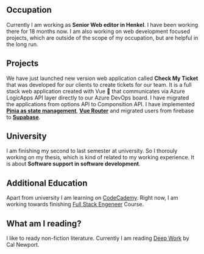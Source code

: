 ## Occupation

Currently I am working as **Senior Web editor in Henkel**. I have been
working there for 18 months now. I am also working
on web development focused projects, which are outside of the scope of my
occupation, but are helpful in the long run.


## Projects

We have just launched new version web application called **Check My Ticket** that was developed for our clients to create tickets for our team.
It is a full stack web application created with Vue 💟 that communicates via Azure LogicApps API layer directly to our Azure DevOps board.
I have migrated the applications from options API to Componsition API.
I have implemented [**Pinia as state management**](https://pinia.vuejs.org), [**Vue Router**](https://router.vuejs.org) and migrated users from firebase to [**Supabase**](https://supabase.com). 

## University

I am finishing my second to last semester at university. So I
thorouly working on my thesis, which is kind of related to my
working experience. It is about **Software support in software development**.

## Additional Education

Apart from university I am learning on [CodeCademy](https://codecademy.com). Right now, I am working towards finishing [Full Stack Engeneer](https://www.codecademy.com/learn/paths/full-stack-engineer-career-path) Course.

## What am I reading?
I like to ready non-fiction literature. Currently I am reading [Deep Work](https://www.google.com/books/edition/Deep_Work/lZpFCgAAQBAJ?hl=sk&gbpv=0) by Cal Newport.